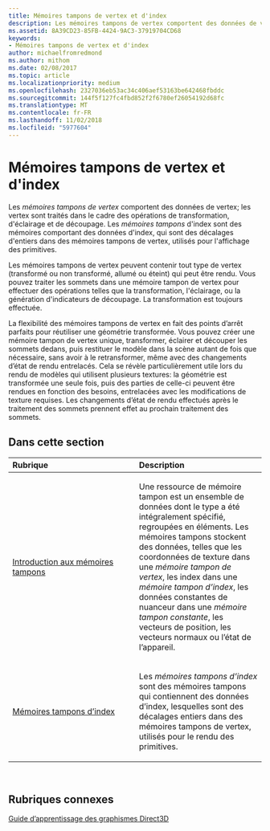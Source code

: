 ```yaml
---
title: Mémoires tampons de vertex et d'index
description: Les mémoires tampons de vertex comportent des données de vertex; les vertex sont traités dans le cadre des opérations de transformation, d'éclairage et de découpage.
ms.assetid: 8A39CD23-85FB-4424-9AC3-37919704CD68
keywords:
- Mémoires tampons de vertex et d'index
author: michaelfromredmond
ms.author: mithom
ms.date: 02/08/2017
ms.topic: article
ms.localizationpriority: medium
ms.openlocfilehash: 2327036eb53ac34c406aef53163be642468fbddc
ms.sourcegitcommit: 144f5f127fc4fbd852f2f6780ef26054192d68fc
ms.translationtype: MT
ms.contentlocale: fr-FR
ms.lasthandoff: 11/02/2018
ms.locfileid: "5977604"
---
```

# <a name="vertex-and-index-buffers"></a>Mémoires tampons de vertex et d'index


Les *mémoires tampons de vertex* comportent des données de vertex; les vertex sont traités dans le cadre des opérations de transformation, d'éclairage et de découpage. Les *mémoires tampons* d'index sont des mémoires comportant des données d'index, qui sont des décalages d'entiers dans des mémoires tampons de vertex, utilisés pour l'affichage des primitives.

Les mémoires tampons de vertex peuvent contenir tout type de vertex (transformé ou non transformé, allumé ou éteint) qui peut être rendu. Vous pouvez traiter les sommets dans une mémoire tampon de vertex pour effectuer des opérations telles que la transformation, l'éclairage, ou la génération d'indicateurs de découpage. La transformation est toujours effectuée.

La flexibilité des mémoires tampons de vertex en fait des points d’arrêt parfaits pour réutiliser une géométrie transformée. Vous pouvez créer une mémoire tampon de vertex unique, transformer, éclairer et découper les sommets dedans, puis restituer le modèle dans la scène autant de fois que nécessaire, sans avoir à le retransformer, même avec des changements d’état de rendu entrelacés. Cela se révèle particulièrement utile lors du rendu de modèles qui utilisent plusieurs textures: la géométrie est transformée une seule fois, puis des parties de celle-ci peuvent être rendues en fonction des besoins, entrelacées avec les modifications de texture requises. Les changements d’état de rendu effectués après le traitement des sommets prennent effet au prochain traitement des sommets.

## <a name="span-idin-this-sectionspanin-this-section"></a><span id="in-this-section"></span>Dans cette section


<table>
<colgroup>
<col width="50%" />
<col width="50%" />
</colgroup>
<thead>
<tr class="header">
<th align="left">Rubrique</th>
<th align="left">Description</th>
</tr>
</thead>
<tbody>
<tr class="odd">
<td align="left"><p><a href="introduction-to-buffers.md">Introduction aux mémoires tampons</a></p></td>
<td align="left"><p>Une ressource de mémoire tampon est un ensemble de données dont le type a été intégralement spécifié, regroupées en éléments. Les mémoires tampons stockent des données, telles que les coordonnées de texture dans une <em>mémoire tampon de vertex</em>, les index dans une <em>mémoire tampon d’index</em>, les données constantes de nuanceur dans une <em>mémoire tampon constante</em>, les vecteurs de position, les vecteurs normaux ou l’état de l’appareil.</p></td>
</tr>
<tr class="even">
<td align="left"><p><a href="index-buffers.md">Mémoires tampons d’index</a></p></td>
<td align="left"><p>Les <em>mémoires tampons d’index</em> sont des mémoires tampons qui contiennent des données d’index, lesquelles sont des décalages entiers dans des mémoires tampons de vertex, utilisés pour le rendu des primitives.</p></td>
</tr>
</tbody>
</table>

 

## <a name="span-idrelated-topicsspanrelated-topics"></a><span id="related-topics"></span>Rubriques connexes


[Guide d’apprentissage des graphismes Direct3D](index.md)

 

 




